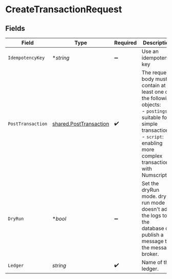 # CreateTransactionRequest


## Fields

| Field                                                                                                                                                                                  | Type                                                                                                                                                                                   | Required                                                                                                                                                                               | Description                                                                                                                                                                            | Example                                                                                                                                                                                |
| -------------------------------------------------------------------------------------------------------------------------------------------------------------------------------------- | -------------------------------------------------------------------------------------------------------------------------------------------------------------------------------------- | -------------------------------------------------------------------------------------------------------------------------------------------------------------------------------------- | -------------------------------------------------------------------------------------------------------------------------------------------------------------------------------------- | -------------------------------------------------------------------------------------------------------------------------------------------------------------------------------------- |
| `IdempotencyKey`                                                                                                                                                                       | **string*                                                                                                                                                                              | :heavy_minus_sign:                                                                                                                                                                     | Use an idempotency key                                                                                                                                                                 |                                                                                                                                                                                        |
| `PostTransaction`                                                                                                                                                                      | [shared.PostTransaction](../../models/shared/posttransaction.md)                                                                                                                       | :heavy_check_mark:                                                                                                                                                                     | The request body must contain at least one of the following objects:<br/>  - `postings`: suitable for simple transactions<br/>  - `script`: enabling more complex transactions with Numscript<br/> |                                                                                                                                                                                        |
| `DryRun`                                                                                                                                                                               | **bool*                                                                                                                                                                                | :heavy_minus_sign:                                                                                                                                                                     | Set the dryRun mode. dry run mode doesn't add the logs to the database or publish a message to the message broker.                                                                     | true                                                                                                                                                                                   |
| `Ledger`                                                                                                                                                                               | *string*                                                                                                                                                                               | :heavy_check_mark:                                                                                                                                                                     | Name of the ledger.                                                                                                                                                                    | ledger001                                                                                                                                                                              |